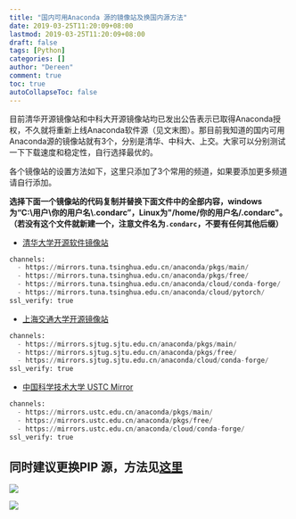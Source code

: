 ```yaml
---
title: "国内可用Anaconda 源的镜像站及换国内源方法"
date: 2019-03-25T11:20:09+08:00
lastmod: 2019-03-25T11:20:09+08:00
draft: false
tags: [Python]
categories: []
author: "Dereen"
comment: true
toc: true
autoCollapseToc: false
---
```


目前清华开源镜像站和中科大开源镜像站均已发出公告表示已取得Anaconda授权，不久就将重新上线Anaconda软件源（见文末图）。那目前我知道的国内可用Anaconda源的镜像站就有3个，分别是清华、中科大、上交。大家可以分别测试一下下载速度和稳定性，自行选择最优的。

各个镜像站的设置方法如下，这里只添加了3个常用的频道，如果要添加更多频道请自行添加。

**选择下面一个镜像站的代码复制并替换下面文件中的全部内容，windows为“C:\用户\你的用户名\\.condarc”，Linux为"/home/你的用户名/.condarc"。（若没有这个文件就新建一个，注意文件名为`.condarc`，不要有任何其他后缀）**

- [清华大学开源软件镜像站](https://mirrors.tuna.tsinghua.edu.cn/)

```python
channels:
  - https://mirrors.tuna.tsinghua.edu.cn/anaconda/pkgs/main/
  - https://mirrors.tuna.tsinghua.edu.cn/anaconda/pkgs/free/
  - https://mirrors.tuna.tsinghua.edu.cn/anaconda/cloud/conda-forge/
  - https://mirrors.tuna.tsinghua.edu.cn/anaconda/cloud/pytorch/
ssl_verify: true
```

- [上海交通大学开源镜像站](https://mirrors.sjtug.sjtu.edu.cn/#/)


```python
channels:
  - https://mirrors.sjtug.sjtu.edu.cn/anaconda/pkgs/main/
  - https://mirrors.sjtug.sjtu.edu.cn/anaconda/pkgs/free/
  - https://mirrors.sjtug.sjtu.edu.cn/anaconda/cloud/conda-forge/
ssl_verify: true
```

- [中国科学技术大学 USTC Mirror](https://mirrors.ustc.edu.cn/)

```python
channels:
  - https://mirrors.ustc.edu.cn/anaconda/pkgs/main/
  - https://mirrors.ustc.edu.cn/anaconda/pkgs/free/
  - https://mirrors.ustc.edu.cn/anaconda/cloud/conda-forge/
ssl_verify: true
```

## 同时建议更换PIP 源，方法见[这里](https://mirrors.tuna.tsinghua.edu.cn/help/pypi/)

![](https://i.loli.net/2019/06/18/5d08d48a7053e18122.png)

![](https://i.loli.net/2019/06/18/5d08d49107a7449366.png)